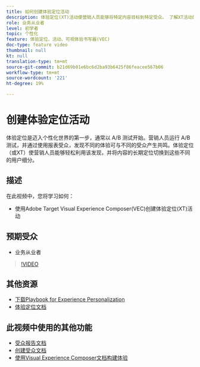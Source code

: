 ```yaml
---
title: 如何创建体验定位活动
description: 体验定位(XT)活动使营销人员能够将特定内容目标到特定受众。 了解XT活动的优势以及如何创建和使用它们。
role: 业务从业者
level: 初学者
topic: 个性化
feature: 体验定位、活动、可视体验书写器(VEC)
doc-type: feature video
thumbnail: null
kt: null
translation-type: tm+mt
source-git-commit: b21d69b01e6bc6d2ba93b6425f86feacee567b06
workflow-type: tm+mt
source-wordcount: '221'
ht-degree: 19%

---
```



# 创建体验定位活动

体验定位是迈入个性化世界的第一步，通常以 A/B 测试开始。营销人员运行 A/B 测试，并通过使用报表受众，发现不同的体验可与不同的受众产生共鸣。体验定位（或XT）使营销人员能够轻松利用该发现，并将内容的长期定位切换到这些不同的用户细分。

## 描述

在此视频中，您将学习如何：

* 使用Adobe Target Visual Experience Composer(VEC)创建体验定位(XT)活动

## 预期受众

* 业务从业者

>[!VIDEO](https://video.tv.adobe.com/v/22418?quality=12)

## 其他资源

* [下载Playbook for Experience Personalization](https://guided.adobe.com/?promoid=K42KVXHD&amp;mv=other&amp;search=personalization+playbook#recommended/solutions/target)
* [体验定位文档](https://docs.adobe.com/content/help/en/target/using/activities/experience-targeting/experience-target.html)

## 此视频中使用的其他功能

* [受众报告文档](https://docs.adobe.com/help/en/target/using/audiences/managing-audience-filters.html)
* [创建受众文档](https://docs.adobe.com/content/help/en/target/using/audiences/create-audiences/create-audience.html)
* [使用Visual Experience Composer文档构建体验](https://docs.adobe.com/content/help/en/target/using/experiences/experiences.html)
